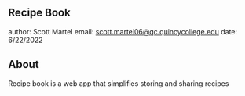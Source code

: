 ## Recipe Book

author: Scott Martel
email: scott.martel06@qc.quincycollege.edu
date: 6/22/2022

## About

Recipe book is a web app that simplifies storing and sharing recipes


